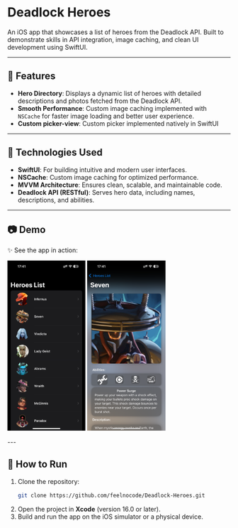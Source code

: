 # Deadlock Heroes

An iOS app that showcases a list of heroes from the Deadlock API. Built to demonstrate skills in API integration, image caching, and clean UI development using SwiftUI.

---

## 🎯 Features

- **Hero Directory**: Displays a dynamic list of heroes with detailed descriptions and photos fetched from the Deadlock API.
- **Smooth Performance**: Custom image caching implemented with `NSCache` for faster image loading and better user experience.
- **Custom picker-view**: Custom picker implemented natively in SwiftUI

---

## 🚀 Technologies Used

- **SwiftUI**: For building intuitive and modern user interfaces.
- **NSCache**: Custom image caching for optimized performance.
- **MVVM Architecture**: Ensures clean, scalable, and maintainable code.
- **Deadlock API (RESTful)**: Serves hero data, including names, descriptions, and abilities.

---

## 📷 Demo

✨ See the app in action:
<p>
 <img src="https://github.com/feelnocode/Deadlock-Heroes/blob/abcfdc7c0d1bd7246fe37646f7fa7d8b63e9b303/demo/demo-screen1.PNG" width="35%" height="35%" alt="screenshot" />
 <img src="https://github.com/feelnocode/Deadlock-Heroes/blob/abcfdc7c0d1bd7246fe37646f7fa7d8b63e9b303/demo/demo-screen2.PNG" width="35%" height="35%" alt="screenshot" />
</p>
---

## 📂 How to Run

1. Clone the repository:
   ```bash
   git clone https://github.com/feelnocode/Deadlock-Heroes.git
   ```
2. Open the project in **Xcode** (version 16.0 or later).
3. Build and run the app on the iOS simulator or a physical device.


